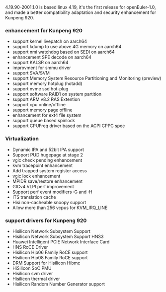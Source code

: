 4.19.90-2001.1.0 is based linux 4.19, it's the first release for openEuler-1.0,  and made a better compatibility adaptation and security enhancement for Kunpeng 920. 

### enhancement for Kunpeng 920 
- support kernel livepatch on aarch64
- support kdump to use above 4G memory on aarch64
- support nmi watchdog based on SEDI on aarch64
- enhancement SPE decode on aarch64
- support KALSR on aarch64
- improvment for smmu driver
- support SVA/SVM
- support Memory System Resource Partitioning and Monitoring (preview)
- support memory hotplug (hotadd)
- support nvme ssd hot-plug
- support software RAID1 on system partition
- support ARM v8.2 RAS Extention
- support cpu online/offline
- support memory page offline
- enhancement for ext4 file system
- support queue based spinlock
- support CPUFreq driver based on the ACPI CPPC spec

### Virtualization
- Dynamic IPA and 52bit IPA support
- Support PUD hugepage at stage 2
- vgic check pending enhancement
- kvm tracepoint enhancement
- Add trapped system register access
- vgic lock enhancement
- MPIDR save/restore enhancement
- GICv4 VLPI perf improvement
- Support perf event modifiers :G and :H
- ITS translation cache
- Hisi non-cacheable snoopy support
- Allow more than 256 vcpus for KVM_IRQ_LINE

### support drivers for Kunpeng 920
- Hisilicon Network Subsystem Support
- Hisilicon Network Subsystem Support HNS3
- Huawei Intelligent PCIE Network Interface Card
- HNS RoCE Driver
- Hisilicon Hip06 Family RoCE support
- Hisilicon Hip08 Family RoCE support
- DRM Support for Hisilicon Hibmc
- HiSilicon SoC PMU
- Hisilicon svm driver
- Hisilicon thermal driver
- Hisilicon Random Number Generator support